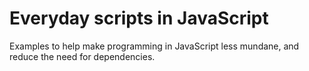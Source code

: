# Everyday scripts in JavaScript

Examples to help make programming in JavaScript less mundane, and reduce the need for dependencies.

